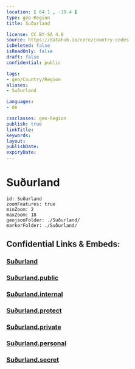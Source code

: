 ```yaml
---
location: [ 64.1 , -19.4 ] 
type: geo-Region
title: Suðurland

license: CC BY-SA 4.0
source: https://datahub.io/core/country-codes
isDeleted: false
isReadOnly: false
draft: false
confidential: public

tags:
- geo/Country/Region
aliases:
- Suðurland

Languages:
- de

cssclasses: geo-Region
publish: true
linkTitle: 
keywords: 
layout: 
publishDate: 
expiryDate: 
---
```


# Suðurland

```leaflet
id: Suðurland
zoomFeatures: true 
minZoom: 2 
maxZoom: 18
geojsonFolder: ./Suðurland/
markerFolder: ./Suðurland/
```


## Confidential Links & Embeds: 

### [Suðurland](/_Standards/Earth/Continent/Europe/Europe~North/Iceland/Regions~Iceland/Suðurland.md) 

### [Suðurland.public](/_public/Earth/Continent/Europe/Europe~North/Iceland/Regions~Iceland/Suðurland.public.md) 

### [Suðurland.internal](/_internal/Earth/Continent/Europe/Europe~North/Iceland/Regions~Iceland/Suðurland.internal.md) 

### [Suðurland.protect](/_protect/Earth/Continent/Europe/Europe~North/Iceland/Regions~Iceland/Suðurland.protect.md) 

### [Suðurland.private](/_private/Earth/Continent/Europe/Europe~North/Iceland/Regions~Iceland/Suðurland.private.md) 

### [Suðurland.personal](/_personal/Earth/Continent/Europe/Europe~North/Iceland/Regions~Iceland/Suðurland.personal.md) 

### [Suðurland.secret](/_secret/Earth/Continent/Europe/Europe~North/Iceland/Regions~Iceland/Suðurland.secret.md)

